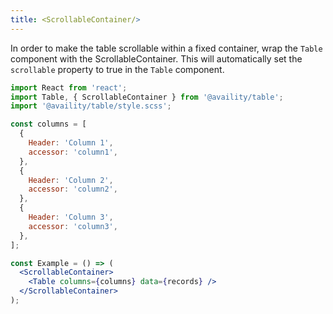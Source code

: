 ```yaml
---
title: <ScrollableContainer/>
---
```


In order to make the table scrollable within a fixed container, wrap the `Table` component with the ScrollableContainer.
This will automatically set the `scrollable` property to true in the `Table` component.

```jsx
import React from 'react';
import Table, { ScrollableContainer } from '@availity/table';
import '@availity/table/style.scss';

const columns = [
  {
    Header: 'Column 1',
    accessor: 'column1',
  },
  {
    Header: 'Column 2',
    accessor: 'column2',
  },
  {
    Header: 'Column 3',
    accessor: 'column3',
  },
];

const Example = () => (
  <ScrollableContainer>
    <Table columns={columns} data={records} />
  </ScrollableContainer>
);
```
